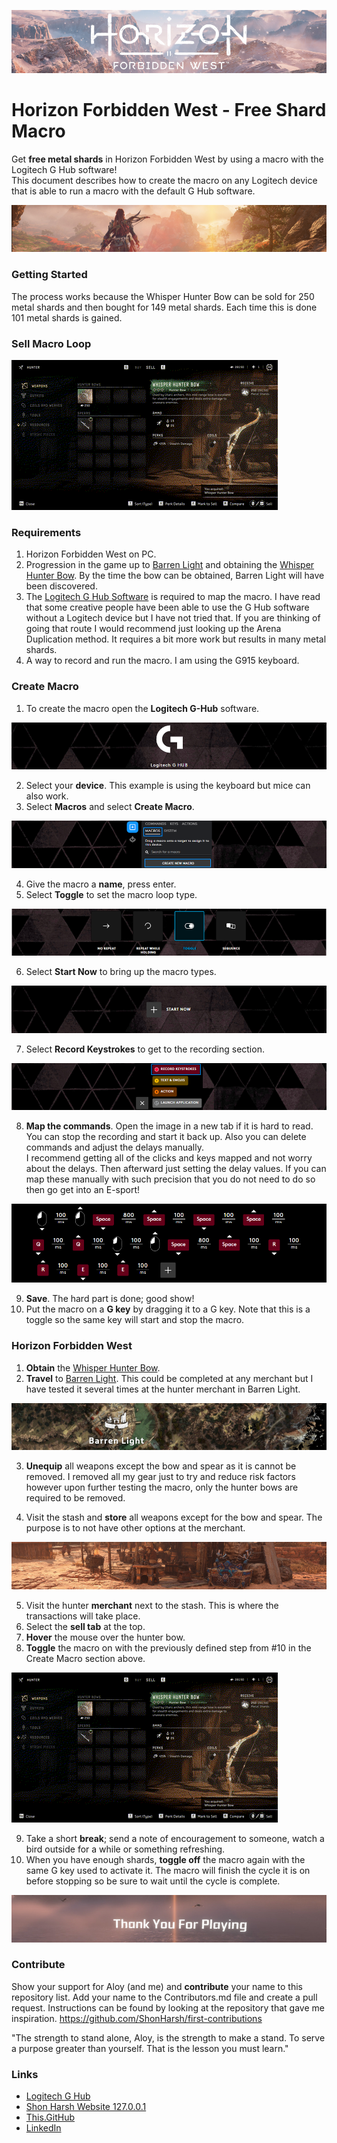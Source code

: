 ![Logo](https://raw.githubusercontent.com/ShonHarsh/HorizonForbiddenWest-ShardMacro-LogitechGHub/main/images/HFW-Banner-Logo.png)

# Horizon Forbidden West - Free Shard Macro

Get **free metal shards** in Horizon Forbidden West by using a macro with the Logitech G Hub software!<br />
This document describes how to create the macro on any Logitech device that is able to run a macro with the default G Hub software.

![Onward](https://raw.githubusercontent.com/ShonHarsh/HorizonForbiddenWest-ShardMacro-LogitechGHub/main/images/HFW-Banner-Onward.png)

### Getting Started

The process works because the Whisper Hunter Bow can be sold for 250 metal shards and then bought for 149 metal shards.  Each time this is done 101 metal shards is gained.

### Sell Macro Loop
![WHB](https://raw.githubusercontent.com/ShonHarsh/HorizonForbiddenWest-ShardMacro-LogitechGHub/main/images/HFW-Macro-WHB.gif)

### Requirements

1. Horizon Forbidden West on PC.
2. Progression in the game up to [Barren Light](https://horizon.fandom.com/wiki/Barren_Light?so=search) and obtaining the [Whisper Hunter Bow](https://horizon.fandom.com/wiki/Whisper_Hunter_Bow).  By the time the bow can be obtained, Barren Light will have been discovered.
3. The [Logitech G Hub Software](https://www.logitechg.com/en-us/innovation/g-hub.html) is required to map the macro.  I have read that some creative people have been able to use the G Hub software without a Logitech device but I have not tried that.  If you are thinking of going that route I would recommend just looking up the Arena Duplication method.  It requires a bit more work but results in many metal shards.
4. A way to record and run the macro.  I am using the G915 keyboard.

### Create Macro
1. To create the macro open the **Logitech G-Hub** software.

![BannerLogitech](https://raw.githubusercontent.com/ShonHarsh/HorizonForbiddenWest-ShardMacro-LogitechGHub/main/images/HFW-Banner-GHub.png)

2. Select your **device**.  This example is using the keyboard but mice can also work.
3. Select **Macros** and select **Create Macro**.

![SelectMacro](https://raw.githubusercontent.com/ShonHarsh/HorizonForbiddenWest-ShardMacro-LogitechGHub/main/images/HFW-Macro-SelectMacros.png)

4. Give the macro a **name**, press enter.
5. Select **Toggle** to set the macro loop type.

![SelectToggle](https://raw.githubusercontent.com/ShonHarsh/HorizonForbiddenWest-ShardMacro-LogitechGHub/main/images/HFW-Macro-SelectToggle.png)

6. Select **Start Now** to bring up the macro types.

![StartNow](https://raw.githubusercontent.com/ShonHarsh/HorizonForbiddenWest-ShardMacro-LogitechGHub/main/images/HFW-Macro-StartNow.png)

7. Select **Record Keystrokes** to get to the recording section.

![RecordKeystrokes](https://raw.githubusercontent.com/ShonHarsh/HorizonForbiddenWest-ShardMacro-LogitechGHub/main/images/HFW-Macro-RecordKeystrokes.png)

8. **Map the commands**.  Open the image in a new tab if it is hard to read.  You can stop the recording and start it back up.  Also you can delete commands and adjust the delays manually.<br />
I recommend getting all of the clicks and keys mapped and not worry about the delays.  Then afterward just setting the delay values.  If you can map these manually with such precision that you do not need to do so then go get into an E-sport!

![MacroMap](https://raw.githubusercontent.com/ShonHarsh/HorizonForbiddenWest-ShardMacro-LogitechGHub/main/images/HFW-Macro-MacroMap.png)

9. **Save**.  The hard part is done; good show!
10. Put the macro on a **G key** by dragging it to a G key. Note that this is a toggle so the same key will start and stop the macro.

### Horizon Forbidden West
1. **Obtain** the [Whisper Hunter Bow](https://horizon.fandom.com/wiki/Whisper_Hunter_Bow).
2. **Travel** to [Barren Light](https://horizon.fandom.com/wiki/Barren_Light?so=search).  This could be completed at any merchant but I have tested it several times at the hunter merchant in Barren Light.

![BarrenLight](https://raw.githubusercontent.com/ShonHarsh/HorizonForbiddenWest-ShardMacro-LogitechGHub/main/images/HFW-BarrenLight.png)

3. **Unequip** all weapons except the bow and spear as it is cannot be removed.  I removed all my gear just to try and reduce risk factors however upon further testing the macro, only the hunter bows are required to be removed.

4. Visit the stash and **store** all weapons except for the bow and spear.  The purpose is to not have other options at the merchant.

![Stash](https://raw.githubusercontent.com/ShonHarsh/HorizonForbiddenWest-ShardMacro-LogitechGHub/main/images/HFW-Macro-Stash.png)

5. Visit the hunter **merchant** next to the stash.  This is where the transactions will take place.
6. Select the **sell tab** at the top.
7. **Hover** the mouse over the hunter bow.
8. **Toggle** the macro on with the previously defined step from #10 in the Create Macro section above.

![Macro-WHB](https://raw.githubusercontent.com/ShonHarsh/HorizonForbiddenWest-ShardMacro-LogitechGHub/main/images/HFW-Macro-WHB.gif)

9. Take a short **break**; send a note of encouragement to someone, watch a bird outside for a while or something refreshing.
10. When you have enough shards, **toggle off** the macro again with the same G key used to activate it.  The macro will finish the cycle it is on before stopping so be sure to wait until the cycle is complete.

![ThankYou](https://raw.githubusercontent.com/ShonHarsh/HorizonForbiddenWest-ShardMacro-LogitechGHub/main/images/HFW-Macro-ThankYou.jpg)

### Contribute

Show your support for Aloy (and me) and **contribute** your name to this repository list. Add your name to the Contributors.md file and create a pull request.
Instructions can be found by looking at the repository that gave me inspiration. https://github.com/ShonHarsh/first-contributions

"The strength to stand alone, Aloy, is the strength to make a stand. To serve a purpose greater than yourself. That is the lesson you must learn."


### Links
- [Logitech G Hub](https://www.logitechg.com/en-us/innovation/g-hub.html)
- [Shon Harsh Website 127.0.0.1](https://shonharsh.github.io/curriculum-vitae/index.html)
- [This.GitHub](https://github.com/shonharsh)
- [LinkedIn](https://www.linkedin.com/in/shonharsh/)
